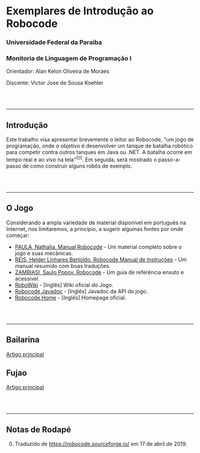 # Exemplares de Introdução ao Robocode
### Universidade Federal da Paraíba
### Monitoria de Linguagem de Programação I

Orientador: Alan Kelon Oliveira de Moraes

Discente: Victor Jose de Sousa Koehler


<br /> <br />

---

## Introdução
Este trabalho visa apresentar brevemente o leitor ao Robocode, "um jogo de programação, onde o objetivo é desenvolver um tanque de batalha robótico para competir contra outros tanques em Java ou .NET. A batalha ocorre em tempo real e ao vivo na tela"<sup>[0]</sup>. Em seguida, será mostrado o passo-a-passo de como construir alguns robôs de exemplo.


<br /> <br />

---

## O Jogo
Considerando a ampla variedade de material disponível em português na Internet, nos limitaremos, a princípio, a sugerir algumas fontes por onde começar:
- [PAULA, Nathalia. Manual Robocode](https://wiki.sj.ifsc.edu.br/wiki/images/3/36/ITL60801-Robocode-Manual.pdf) - Um material completo sobre o jogo e suas mecânicas.
- [REIS, Helder Linhares Bertoldo. Robocode Manual de Instruções](http://www.ufjf.br/jairo_souza/files/2015/11/Robocode-Manual-de-Instruc%CC%A7o%CC%83es.pdf) - Um manual resumido com boas traduções.
- [ZAMBIASI, Saulo Popov. Robocode](https://www.gsigma.ufsc.br/~popov/aulas/robocode/) - Um guia de referência enxuto e acessível.
- [RoboWiki](http://robowiki.net/wiki/Main_Page) - [Inglês] Wiki oficial do Jogo.
- [Robocode Javadoc](https://robocode.sourceforge.io/docs/robocode/) - [Inglês] Javadoc da API do jogo.
- [Robocode Home](https://robocode.sourceforge.io/) - [Inglês] Homepage oficial.


<br /> <br />

---

## Bailarina
[Artigo principal](Bailarina.md)


## Fujao
[Artigo principal](Fujao.md)


<br /> <br />

---

## Notas de Rodapé
0. Traduzido de https://robocode.sourceforge.io/ em 17 de abril de 2019.